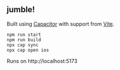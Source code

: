 ## jumble!

Built using [Capacitor](https://capacitorjs.com) with support from [Vite](https://vitejs.dev/).

`npm run start`  
`npm run build`  
`npx cap sync`  
`npx cap open ios`  

Runs on http://localhost:5173